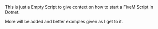 This is just a Empty Script to give context on how to start a FiveM Script in Dotnet. 

More will be added and better examples given as I get to it. 
